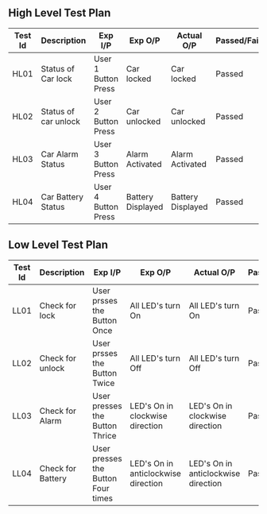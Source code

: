 ## High Level Test Plan
| Test Id | Description | Exp I/P | Exp O/P | Actual O/P | Passed/Failed |
|---------|-------------|---------|---------|------------|---------------|
| HL01 | Status of Car lock | User 1 Button Press | Car locked | Car locked | Passed |
| HL02 | Status of car unlock | User 2 Button Press | Car unlocked | Car unlocked | Passed |
| HL03 | Car Alarm Status | User 3 Button Press | Alarm Activated | Alarm Activated | Passed |
| HL04 | Car Battery Status | User 4 Button Press | Battery Displayed | Battery Displayed | Passed |
## Low Level Test Plan
| Test Id | Description | Exp I/P | Exp O/P | Actual O/P | Passed/Failed |
|---------|-------------|---------|---------|------------|---------------|
| LL01 | Check for lock | User prsses the Button Once | All LED's turn On | All LED's turn On |Passed|
| LL02 | Check for unlock | User prsses the Button Twice | All LED's turn Off | All LED's turn Off |Passed|
| LL03 | Check for Alarm | User presses the Button Thrice | LED's On in clockwise direction | LED's On in clockwise direction |Passed|
| LL04 | Check for Battery | User presses the Button Four times | LED's On in anticlockwise direction | LED's On in anticlockwise direction |Passed| 
